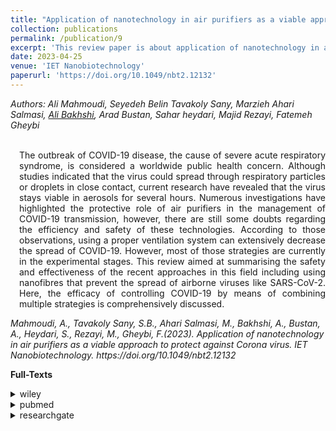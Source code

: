 ```yaml
---
title: "Application of nanotechnology in air purifiers as a viable approach to protect against Corona virus"
collection: publications
permalink: /publication/9
excerpt: 'This review paper is about application of nanotechnology in air purifiers as a viable approach to protect against Corona virus.'
date: 2023-04-25
venue: 'IET Nanobiotechnology'
paperurl: 'https://doi.org/10.1049/nbt2.12132'
---
```

<address class="author">Authors: Ali Mahmoudi, Seyedeh Belin Tavakoly Sany, Marzieh Ahari Salmasi, <a rel="author" href="https://bakhshiali.github.io">Ali Bakhshi</a>, Arad Bustan, Sahar heydari, Majid Rezayi, Fatemeh Gheybi</address><br>

<p align="justify" style="padding-left: 1em">
The outbreak of COVID-19 disease, the cause of severe acute respiratory syndrome, is considered a worldwide public health concern. 
  Although studies indicated that the virus could spread through respiratory particles or droplets in close contact, current research 
  have revealed that the virus stays viable in aerosols for several hours. Numerous investigations have highlighted the protective role 
  of air purifiers in the management of COVID-19 transmission, however, there are still some doubts regarding the efficiency and safety 
  of these technologies. According to those observations, using a proper ventilation system can extensively decrease the spread of COVID-19. 
  However, most of those strategies are currently in the experimental stages. This review aimed at summarising the safety and effectiveness of 
  the recent approaches in this field including using nanofibres that prevent the spread of airborne viruses like SARS-CoV-2. Here, the efficacy 
  of controlling COVID-19 by means of combining multiple strategies is comprehensively discussed.
</p>
<cite> Mahmoudi, A., Tavakoly Sany, S.B., Ahari Salmasi, M., Bakhshi, A., Bustan, A., Heydari, S., Rezayi, M., Gheybi, F.(2023). Application of nanotechnology in air purifiers as a viable approach to protect against Corona virus. IET Nanobiotechnology. https://doi.org/10.1049/nbt2.12132 </cite>

<b>Full-Texts</b>
<details>
<summary>wiley</summary>
  <a href="https://ietresearch.onlinelibrary.wiley.com/doi/10.1049/nbt2.12132"> https://doi.org/10.1049/nbt2.12132 </a>
</details>
<details>
<summary>pubmed</summary>
  <a href="https://pubmed.ncbi.nlm.nih.gov/37096564/"> https://pubmed.ncbi.nlm.nih.gov/37096564/ </a>
</details>
<details>
<summary>researchgate</summary>
  <a href="https://www.researchgate.net/publication/370253322_Application_of_nanotechnology_in_air_purifiers_as_a_viable_approach_to_protect_against_Corona_virus"> https://www.researchgate.net/publication/370253322_Application_of_nanotechnology_in_air_purifiers_as_a_viable_approach_to_protect_against_Corona_virus </a>
</details>
